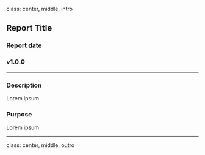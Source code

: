 class: center, middle, intro

## Report Title

### Report date

### v1.0.0

---

### Description

Lorem ipsum

### Purpose

Lorem ipsum

---
class: center, middle, outro
